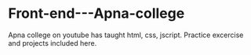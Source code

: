 # Front-end---Apna-college

Apna college on youtube has taught html, css, jscript.
Practice excercise and projects included here.
